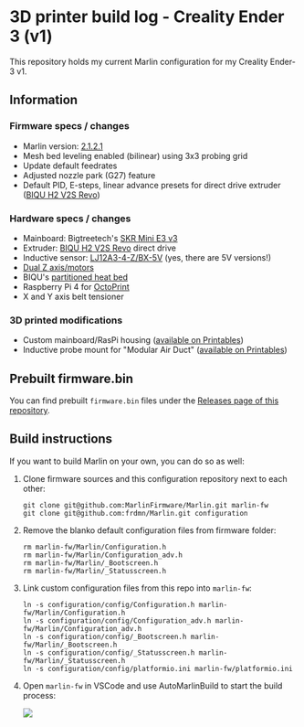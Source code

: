 # 3D printer build log - Creality Ender 3 (v1)

This repository holds my current Marlin configuration for my Creality Ender-3 v1.

## Information

### Firmware specs / changes

- Marlin version: [2.1.2.1](https://github.com/MarlinFirmware/Marlin/tree/2.1.2.1)
- Mesh bed leveling enabled (bilinear) using 3x3 probing grid
- Update default feedrates
- Adjusted nozzle park (G27) feature
- Default PID, E-steps, linear advance presets for direct drive extruder ([BIQU H2 V2S Revo](https://www.3djake.de/biqu/h2-v2s-revo-extruder))

### Hardware specs / changes

- Mainboard: Bigtreetech's [SKR Mini E3 v3](https://www.3djake.de/bigtreetech/skr-mini-e3)
- Extruder: [BIQU H2 V2S Revo](https://www.3djake.de/biqu/h2-v2s-revo-extruder) direct drive
- Inductive sensor: [LJ12A3-4-Z/BX-5V](https://www.amazon.de/Taiss-induktiver-N%C3%A4herungsschalter-Arbeitsspannung-LJ12A3-4-Z/dp/B07XMND4QN/) (yes, there are 5V versions!)
- [Dual Z axis/motors](https://www.3djake.de/creality-3d-drucker-ersatzteile/dual-z-achsen-upgrade?sai=10662)
- BIQU's [partitioned heat bed](https://biqu.equipment/products/235mm-235mm-partitioned-hot-bed-compatible-for-ender-3-b1-hurakan)
- Raspberry Pi 4 for [OctoPrint](https://octoprint.org/)
- X and Y axis belt tensioner

### 3D printed modifications

- Custom mainboard/RasPi housing ([available on Printables](https://www.printables.com/model/464881-skr-mini-e3-v3-raspberry-pi-front-housing-for-ende))
- Inductive probe mount for "Modular Air Duct" ([available on Printables](https://www.printables.com/model/459319-inductive-probe-mount-for-biqu-h2-v2-v2s-revo))

## Prebuilt firmware.bin

You can find prebuilt `firmware.bin` files under the [Releases page of this repository](https://github.com/frdmn/Marlin/releases).

## Build instructions

If you want to build Marlin on your own, you can do so as well:

1. Clone firmware sources and this configuration repository next to each other:

    ```shell
    git clone git@github.com:MarlinFirmware/Marlin.git marlin-fw
    git clone git@github.com:frdmn/Marlin.git configuration
    ```

2. Remove the blanko default configuration files from firmware folder:

    ```shell
    rm marlin-fw/Marlin/Configuration.h
    rm marlin-fw/Marlin/Configuration_adv.h
    rm marlin-fw/Marlin/_Bootscreen.h
    rm marlin-fw/Marlin/_Statusscreen.h
    ```

3. Link custom configuration files from this repo into `marlin-fw`:

    ```shell
    ln -s configuration/config/Configuration.h marlin-fw/Marlin/Configuration.h
    ln -s configuration/config/Configuration_adv.h marlin-fw/Marlin/Configuration_adv.h
    ln -s configuration/config/_Bootscreen.h marlin-fw/Marlin/_Bootscreen.h
    ln -s configuration/config/_Statusscreen.h marlin-fw/Marlin/_Statusscreen.h
    ln -s configuration/config/platformio.ini marlin-fw/platformio.ini
    ```

4. Open `marlin-fw` in VSCode and use AutoMarlinBuild to start the build process:

    ![](https://up.frd.mn/9sxZMJvywU/Bildschirm-foto-2023-05-26-um-10.22.57.png)
